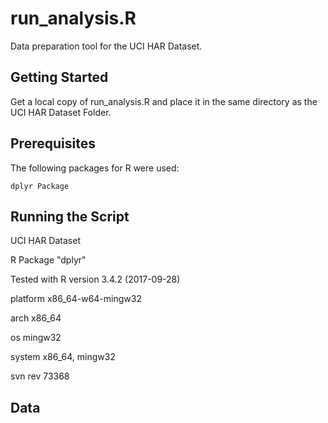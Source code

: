 # run_analysis.R

Data preparation tool for the UCI HAR Dataset.


## Getting Started

Get a local copy of run_analysis.R and place it in the same directory as the UCI HAR Dataset Folder.

## Prerequisites

The following packages for R were used:

```
dplyr Package
```

## Running the Script

UCI HAR Dataset

R Package "dplyr"

Tested with R version 3.4.2 (2017-09-28)

platform       x86_64-w64-mingw32   
       
arch           x86_64         
             
os             mingw32        
             
system         x86_64, mingw32 
                                                       
svn rev        73368       

## Data    


